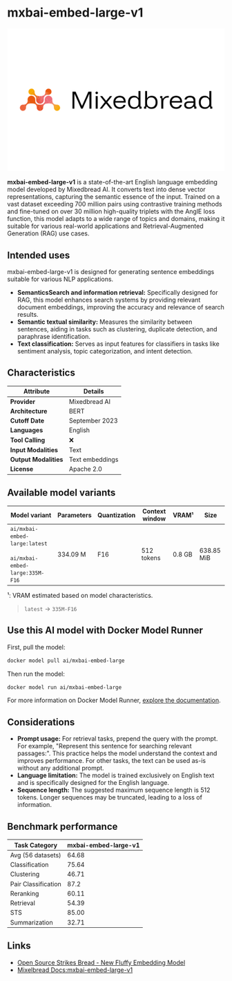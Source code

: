 # mxbai-embed-large-v1

![logo](https://github.com/docker/model-cards/raw/refs/heads/main/logos/mixelbread-280x184-overview@2x.svg)

**mxbai-embed-large-v1** is a state-of-the-art English language embedding model developed by Mixedbread AI. It converts text into dense vector representations, capturing the semantic essence of the input. Trained on a vast dataset exceeding 700 million pairs using contrastive training methods and fine-tuned on over 30 million high-quality triplets with the AnglE loss function, this model adapts to a wide range of topics and domains, making it suitable for various real-world applications and Retrieval-Augmented Generation (RAG) use cases.

## Intended uses

mxbai-embed-large-v1 is designed for generating sentence embeddings suitable for various NLP applications.

- **SemanticsSearch and information retrieval:** Specifically designed for RAG, this model enhances search systems by providing relevant document embeddings, improving the accuracy and relevance of search results.
- **Semantic textual similarity:** Measures the similarity between sentences, aiding in tasks such as clustering, duplicate detection, and paraphrase identification.
- **Text classification:** Serves as input features for classifiers in tasks like sentiment analysis, topic categorization, and intent detection.

## Characteristics

| Attribute             | Details          |
|---------------------- |------------------|
| **Provider**          | Mixedbread AI    |
| **Architecture**      | BERT             |
| **Cutoff Date**       | September 2023   |
| **Languages**         | English          |
| **Tool Calling**      | ❌               |
| **Input Modalities**  | Text             |
| **Output Modalities** | Text embeddings  |
| **License**           | Apache 2.0       |

## Available model variants

| Model variant | Parameters | Quantization | Context window | VRAM¹ | Size |
|---------------|------------|--------------|----------------|------|-------|
| `ai/mxbai-embed-large:latest`<br><br>`ai/mxbai-embed-large:335M-F16` | 334.09 M | F16 | 512 tokens | 0.8 GB | 638.85 MiB |

¹: VRAM estimated based on model characteristics.

> `latest` → `335M-F16`

## Use this AI model with Docker Model Runner

First, pull the model:

```bash
docker model pull ai/mxbai-embed-large
```

Then run the model:

```bash
docker model run ai/mxbai-embed-large
```

For more information on Docker Model Runner, [explore the documentation](https://docs.docker.com/desktop/features/model-runner/).


## Considerations

- **Prompt usage:** For retrieval tasks, prepend the query with the prompt. For example, "Represent this sentence for searching relevant passages:". This practice helps the model understand the context and improves performance. For other tasks, the text can be used as-is without any additional prompt.
- **Language limitation:** The model is trained exclusively on English text and is specifically designed for the English language.
- **Sequence length:** The suggested maximum sequence length is 512 tokens. Longer sequences may be truncated, leading to a loss of information.

## Benchmark performance

| Task Category       | mxbai-embed-large-v1 |
|---------------------|----------------------|
| Avg (56 datasets)   | 64.68                |
| Classification      | 75.64                |
| Clustering          | 46.71                |
| Pair Classification | 87.2                 |
| Reranking           | 60.11                |
| Retrieval           | 54.39                |
| STS                 | 85.00                |
| Summarization       | 32.71                |

## Links

- [Open Source Strikes Bread - New Fluffy Embedding Model](https://www.mixedbread.com/blog/mxbai-embed-large-v1)
- [Mixelbread Docs:mxbai-embed-large-v1](https://www.mixedbread.com/docs/embeddings/mxbai-embed-large-v1)
